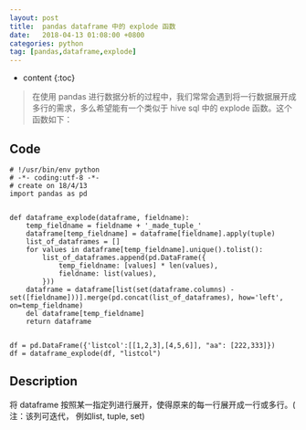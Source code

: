 ```yaml
---
layout: post
title:  pandas dataframe 中的 explode 函数
date:   2018-04-13 01:08:00 +0800
categories: python 
tag: [pandas,dataframe,explode]
---
```

* content
{:toc}



> 在使用 pandas 进行数据分析的过程中，我们常常会遇到将一行数据展开成多行的需求，多么希望能有一个类似于 hive sql 中的 explode 函数。这个函数如下：
> 

## Code 

```
# !/usr/bin/env python
# -*- coding:utf-8 -*-
# create on 18/4/13
import pandas as pd


def dataframe_explode(dataframe, fieldname): 
    temp_fieldname = fieldname + '_made_tuple_' 
    dataframe[temp_fieldname] = dataframe[fieldname].apply(tuple)       
    list_of_dataframes = []
    for values in dataframe[temp_fieldname].unique().tolist(): 
        list_of_dataframes.append(pd.DataFrame({
            temp_fieldname: [values] * len(values), 
            fieldname: list(values), 
        }))
    dataframe = dataframe[list(set(dataframe.columns) - set([fieldname]))].merge(pd.concat(list_of_dataframes), how='left', on=temp_fieldname) 
    del dataframe[temp_fieldname]
    return dataframe


df = pd.DataFrame({'listcol':[[1,2,3],[4,5,6]], "aa": [222,333]})
df = dataframe_explode(df, "listcol")
``` 

## Description
将 dataframe 按照某一指定列进行展开，使得原来的每一行展开成一行或多行。( 注：该列可迭代， 例如list, tuple, set) 